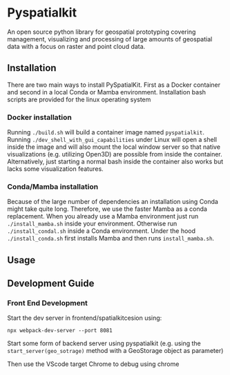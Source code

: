 # Pyspatialkit
An open source python library for geospatial prototyping covering management, visualizing and processing of large amounts of geospatial data with a focus on raster and point cloud data.

## Installation
There are two main ways to install PySpatialKit. First as a Docker container and second in a local Conda or Mamba environment. Installation bash scripts are provided for the linux operating system

### Docker installation
Running `./build.sh` will build a container image named `pyspatialkit`. Running `./dev_shell_with_gui_capabilities` under Linux will open a shell inside the image and will also mount the local window server so that native visualizations (e.g. utilizing Open3D) are possible from inside the container. Alternatively, just starting a normal bash inside the container also works but lacks some visualization features.

### Conda/Mamba installation
Because of the large number of dependencies an installation using Conda might take quite long. Therefore, we use the faster Mamba as a conda replacement. When you already use a Mamba environment just run `./install_mamba.sh` inside your environment. Otherwise run `./install_condal.sh` inside a Conda environment. Under the hood `./install_conda.sh` first installs Mamba and then runs `install_mamba.sh`.

## Usage


## Development Guide
### Front End Development
Start the dev server in frontend/spatialkitcesion using:

`npx webpack-dev-server --port 8081`

Start some form of backend server using pyspatialkit (e.g. using the `start_server(geo_sotrage)` method with a GeoStorage object as parameter)

Then use the VScode target Chrome to debug using chrome
